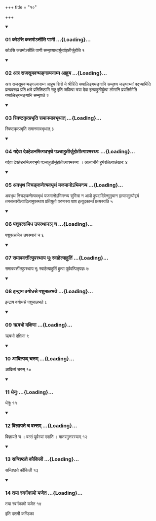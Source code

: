 +++
title = "१०"

+++

<div class="js_include" includetitle="true" newlevelforh1="3" unfilled="" url="/vedAH_yajuH/taittirIyam/sUtram/ApastambaH/shrautam/vishvAsa-prastutiH/19/10/01_ko-si_katamo-sIti_pANI.md">
<details open><summary><h3>01 कोऽसि कतमोऽसीति पाणी ...{Loading}...</h3></summary>

कोऽसि कतमोऽसीति पाणी सम्मृश्याध्वर्युर्व्याहृतीर्जुहोति १
</details>
</div>


<div class="js_include" includetitle="true" newlevelforh1="3" unfilled="" url="/vedAH_yajuH/taittirIyam/sUtram/ApastambaH/shrautam/vishvAsa-prastutiH/19/10/02_atra_rAjasUyavanmangalyanAmna_AhUya.md">
<details open><summary><h3>02 अत्र राजसूयवन्मङ्गल्यनाम्न आहूय ...{Loading}...</h3></summary>

अत्र राजसूयवन्मङ्गल्यनाम्न आहूय शिरो मे श्रीरिति यथालिङ्गमङ्गानि सम्मृश्य जङ्घाभ्यां पद्भ्यामिति प्रत्यवरुह्य प्रति क्षत्रे प्रतितिष्ठामि राष्ट्र इति जपित्वा त्रया देवा इत्याहुतीर्हुत्वा लोमानि प्रयतिर्ममेति यथालिङ्गमङ्गानि सम्मृशते २
</details>
</div>


<div class="js_include" includetitle="true" newlevelforh1="3" unfilled="" url="/vedAH_yajuH/taittirIyam/sUtram/ApastambaH/shrautam/vishvAsa-prastutiH/19/10/03_sviShTakRtprabhRti_samAnamAvabhRthAt.md">
<details open><summary><h3>03 स्विष्टकृत्प्रभृति समानमावभृथात् ...{Loading}...</h3></summary>

स्विष्टकृत्प्रभृति समानमावभृथात् ३
</details>
</div>


<div class="js_include" includetitle="true" newlevelforh1="3" unfilled="" url="/vedAH_yajuH/taittirIyam/sUtram/ApastambaH/shrautam/vishvAsa-prastutiH/19/10/04_yaddevA_devaheDanamityavabhRthe_panchAhutIrjuhotItyAshmarathyaH.md">
<details open><summary><h3>04 यद्देवा देवहेडनमित्यवभृथे पञ्चाहुतीर्जुहोतीत्याश्मरथ्यः ...{Loading}...</h3></summary>

यद्देवा देवहेडनमित्यवभृथे पञ्चाहुतीर्जुहोतीत्याश्मरथ्यः । आहवनीये हूयेरन्नित्यालेखनः ४
</details>
</div>


<div class="js_include" includetitle="true" newlevelforh1="3" unfilled="" url="/vedAH_yajuH/taittirIyam/sUtram/ApastambaH/shrautam/vishvAsa-prastutiH/19/10/05_avabhRtha_nichankaNetyavabhRthaM_yajamAno-bhimantrya.md">
<details open><summary><h3>05 अवभृथ निचङ्कणेत्यवभृथं यजमानोऽभिमन्त्र्य ...{Loading}...</h3></summary>

अवभृथ निचङ्कणेत्यवभृथं यजमानोऽभिमन्त्र्य सुमित्रा न आपो द्रुपदादिवेन्मुमुचान इत्याप्लुत्योद्वयं तमसस्परीत्यादित्यमुपस्थाय प्रतियुतो वरुणस्य पाश इत्युदकान्तं प्रत्यस्यति ५
</details>
</div>


<div class="js_include" includetitle="true" newlevelforh1="3" unfilled="" url="/vedAH_yajuH/taittirIyam/sUtram/ApastambaH/shrautam/vishvAsa-prastutiH/19/10/06_pashuvatsamidha_upasthAna~n_cha.md">
<details open><summary><h3>06 पशुवत्समिध उपस्थानञ् च ...{Loading}...</h3></summary>

पशुवत्समिध उपस्थानं च ६
</details>
</div>


<div class="js_include" includetitle="true" newlevelforh1="3" unfilled="" url="/vedAH_yajuH/taittirIyam/sUtram/ApastambaH/shrautam/vishvAsa-prastutiH/19/10/07_samAvavarttItyupasthAya_bhUH_svAhetyAhutiM.md">
<details open><summary><h3>07 समाववर्त्तीत्युपस्थाय भूः स्वाहेत्याहुतिं ...{Loading}...</h3></summary>

समाववर्त्तीत्युपस्थाय भूः स्वाहेत्याहुतिं हुत्वा पूर्ववत्पितृयज्ञः ७
</details>
</div>


<div class="js_include" includetitle="true" newlevelforh1="3" unfilled="" url="/vedAH_yajuH/taittirIyam/sUtram/ApastambaH/shrautam/vishvAsa-prastutiH/19/10/08_indrAya_vayodhase_pashumAlabhate.md">
<details open><summary><h3>08 इन्द्राय वयोधसे पशुमालभते ...{Loading}...</h3></summary>

इन्द्राय वयोधसे पशुमालभते ८
</details>
</div>


<div class="js_include" includetitle="true" newlevelforh1="3" unfilled="" url="/vedAH_yajuH/taittirIyam/sUtram/ApastambaH/shrautam/vishvAsa-prastutiH/19/10/09_RShabho_daxiNA.md">
<details open><summary><h3>09 ऋषभो दक्षिणा ...{Loading}...</h3></summary>

ऋषभो दक्षिणा ९
</details>
</div>


<div class="js_include" includetitle="true" newlevelforh1="3" unfilled="" url="/vedAH_yajuH/taittirIyam/sUtram/ApastambaH/shrautam/vishvAsa-prastutiH/19/10/10_Aditya~n_charum.md">
<details open><summary><h3>10 आदित्यञ् चरुम् ...{Loading}...</h3></summary>

आदित्यं चरुम् १०
</details>
</div>


<div class="js_include" includetitle="true" newlevelforh1="3" unfilled="" url="/vedAH_yajuH/taittirIyam/sUtram/ApastambaH/shrautam/vishvAsa-prastutiH/19/10/11_dhenuH.md">
<details open><summary><h3>11 धेनुः ...{Loading}...</h3></summary>

धेनुः ११
</details>
</div>


<div class="js_include" includetitle="true" newlevelforh1="3" unfilled="" url="/vedAH_yajuH/taittirIyam/sUtram/ApastambaH/shrautam/vishvAsa-prastutiH/19/10/12_vijnAyate_cha_vatsam.md">
<details open><summary><h3>12 विज्ञायते च वत्सम् ...{Loading}...</h3></summary>

विज्ञायते च । वत्सं पूर्वस्यां ददाति । मातरमुत्तरस्याम् १२
</details>
</div>


<div class="js_include" includetitle="true" newlevelforh1="3" unfilled="" url="/vedAH_yajuH/taittirIyam/sUtram/ApastambaH/shrautam/vishvAsa-prastutiH/19/10/13_santiShThate_kaukilI.md">
<details open><summary><h3>13 सन्तिष्ठते कौकिली ...{Loading}...</h3></summary>

सन्तिष्ठते कौकिली १३
</details>
</div>


<div class="js_include" includetitle="true" newlevelforh1="3" unfilled="" url="/vedAH_yajuH/taittirIyam/sUtram/ApastambaH/shrautam/vishvAsa-prastutiH/19/10/14_tayA_svargakAmo_yajeta.md">
<details open><summary><h3>14 तया स्वर्गकामो यजेत ...{Loading}...</h3></summary>

तया स्वर्गकामो यजेत १४
</details>
</div>



  
इति दशमी कण्डिका 
